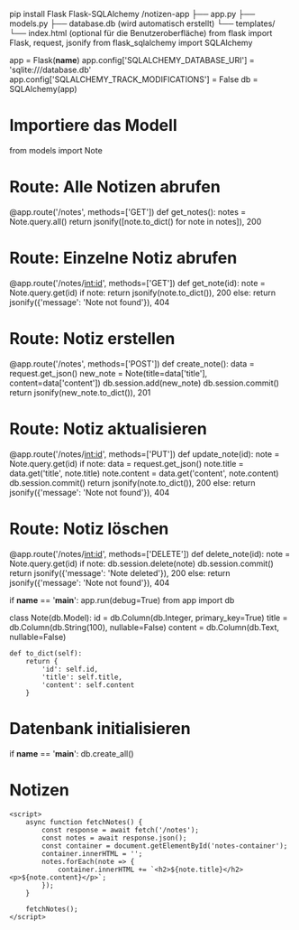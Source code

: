 pip install Flask Flask-SQLAlchemy
/notizen-app
  ├── app.py
  ├── models.py
  ├── database.db (wird automatisch erstellt)
  └── templates/
        └── index.html (optional für die Benutzeroberfläche)
from flask import Flask, request, jsonify
from flask_sqlalchemy import SQLAlchemy

app = Flask(__name__)
app.config['SQLALCHEMY_DATABASE_URI'] = 'sqlite:///database.db'
app.config['SQLALCHEMY_TRACK_MODIFICATIONS'] = False
db = SQLAlchemy(app)

# Importiere das Modell
from models import Note

# Route: Alle Notizen abrufen
@app.route('/notes', methods=['GET'])
def get_notes():
    notes = Note.query.all()
    return jsonify([note.to_dict() for note in notes]), 200

# Route: Einzelne Notiz abrufen
@app.route('/notes/<int:id>', methods=['GET'])
def get_note(id):
    note = Note.query.get(id)
    if note:
        return jsonify(note.to_dict()), 200
    else:
        return jsonify({'message': 'Note not found'}), 404

# Route: Notiz erstellen
@app.route('/notes', methods=['POST'])
def create_note():
    data = request.get_json()
    new_note = Note(title=data['title'], content=data['content'])
    db.session.add(new_note)
    db.session.commit()
    return jsonify(new_note.to_dict()), 201

# Route: Notiz aktualisieren
@app.route('/notes/<int:id>', methods=['PUT'])
def update_note(id):
    note = Note.query.get(id)
    if note:
        data = request.get_json()
        note.title = data.get('title', note.title)
        note.content = data.get('content', note.content)
        db.session.commit()
        return jsonify(note.to_dict()), 200
    else:
        return jsonify({'message': 'Note not found'}), 404

# Route: Notiz löschen
@app.route('/notes/<int:id>', methods=['DELETE'])
def delete_note(id):
    note = Note.query.get(id)
    if note:
        db.session.delete(note)
        db.session.commit()
        return jsonify({'message': 'Note deleted'}), 200
    else:
        return jsonify({'message': 'Note not found'}), 404

if __name__ == '__main__':
    app.run(debug=True)
from app import db

class Note(db.Model):
    id = db.Column(db.Integer, primary_key=True)
    title = db.Column(db.String(100), nullable=False)
    content = db.Column(db.Text, nullable=False)

    def to_dict(self):
        return {
            'id': self.id,
            'title': self.title,
            'content': self.content
        }

# Datenbank initialisieren
if __name__ == '__main__':
    db.create_all()
<!DOCTYPE html>
<html lang="en">
<head>
    <meta charset="UTF-8">
    <meta name="viewport" content="width=device-width, initial-scale=1.0">
    <title>Notizen App</title>
</head>
<body>
    <h1>Notizen</h1>
    <div id="notes-container"></div>

    <script>
        async function fetchNotes() {
            const response = await fetch('/notes');
            const notes = await response.json();
            const container = document.getElementById('notes-container');
            container.innerHTML = '';
            notes.forEach(note => {
                container.innerHTML += `<h2>${note.title}</h2><p>${note.content}</p>`;
            });
        }

        fetchNotes();
    </script>
</body>
</html>
